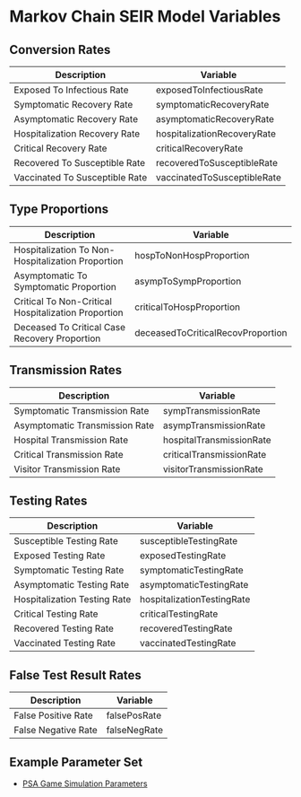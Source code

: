 # Markov Chain SEIR Model Variables

## Conversion Rates

| Description                    | Variable                    |
|--------------------------------|-----------------------------|
|   Exposed To Infectious Rate   | exposedToInfectiousRate     |
|    Symptomatic Recovery Rate   | symptomaticRecoveryRate     |
| Asymptomatic Recovery Rate     | asymptomaticRecoveryRate    |
| Hospitalization Recovery Rate  | hospitalizationRecoveryRate |
| Critical Recovery Rate         | criticalRecoveryRate        |
| Recovered To Susceptible Rate  | recoveredToSusceptibleRate  |
| Vaccinated To Susceptible Rate | vaccinatedToSusceptibleRate |

## Type Proportions

| Description                                    | Variable                     |
|------------------------------------------------|------------------------------|
|  Hospitalization To Non-Hospitalization Proportion  | hospToNonHospProportion           |
|        Asymptomatic To Symptomatic Proportion       | asympToSympProportion             |
| Critical To Non-Critical Hospitalization Proportion | criticalToHospProportion          |
| Deceased To Critical Case Recovery Proportion       | deceasedToCriticalRecovProportion |


## Transmission Rates

| Description                    | Variable                 |
|--------------------------------|--------------------------|
| Symptomatic Transmission Rate  | sympTransmissionRate     |
| Asymptomatic Transmission Rate | asympTransmissionRate    |
| Hospital Transmission Rate     | hospitalTransmissionRate |
| Critical Transmission Rate     | criticalTransmissionRate |
| Visitor Transmission Rate       | visitorTransmissionRate  |

## Testing Rates

| Description                  | Variable                   |
|------------------------------|----------------------------|
| Susceptible Testing Rate     | susceptibleTestingRate     |
| Exposed Testing Rate         | exposedTestingRate         |
| Symptomatic Testing Rate     | symptomaticTestingRate     |
| Asymptomatic Testing Rate    | asymptomaticTestingRate    |
| Hospitalization Testing Rate | hospitalizationTestingRate |
| Critical Testing Rate        | criticalTestingRate        |
| Recovered Testing Rate       | recoveredTestingRate       |
| Vaccinated Testing Rate      | vaccinatedTestingRate      |


## False Test Result Rates

| Description         | Variable     |
|---------------------|--------------|
| False Positive Rate | falsePosRate |
| False Negative Rate | falseNegRate |

## Example Parameter Set
- [PSA Game Simulation Parameters](/json/parameters/SeirModelParams_PsaGame_2022-09-06-1049.json)
